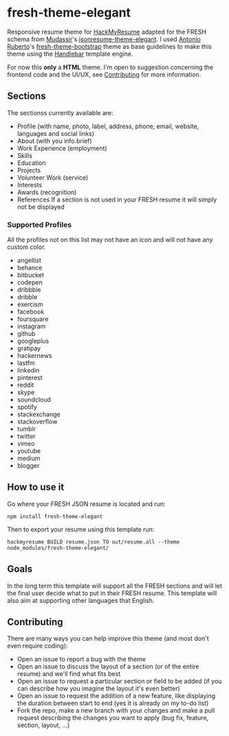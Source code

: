 # fresh-theme-elegant

Responsive resume theme for [HackMyResume](https://github.com/hacksalot/HackMyResume) adapted for the FRESH schema from [Mudassir](https://github.com/mudassir0909)'s [jsonresume-theme-elegant](https://github.com/mudassir0909/jsonresume-theme-elegant).
I used [Antonio Ruberto](https://github.com/aruberto)'s [fresh-theme-bootstrap](https://github.com/aruberto/fresh-theme-bootstrap) theme as base guidelines to make this theme using the [Handlebar](http://handlebarsjs.com/) template engine.

For now this **only** a **HTML** theme.
I'm open to suggestion concerning the frontend code and the UI/UX, see [Contributing](#contributing) for more information.

## Sections
The sectionss currently available are:
* Profile (with name, photo, label, address, phone, email, website, languages and social links)
* About (with you info.brief)
* Work Experience (employment)
* Skills
* Education
* Projects
* Volunteer Work (service)
* Interests
* Awards (recognition)
* References
If a section is not used in your FRESH resume it will simply not be displayed

### Supported Profiles
All the profiles not on this list may not have an icon and will not have any custom color.
* angellist
* behance
* bitbucket
* codepen
* dribbble
* dribble
* exercism
* facebook
* foursquare
* instagram
* github
* googleplus
* gratipay
* hackernews
* lastfm
* linkedin
* pinterest
* reddit
* skype
* soundcloud
* spotify
* stackexchange
* stackoverflow
* tumblr
* twitter
* vimeo
* youtube
* medium
* blogger


## How to use it
Go where your FRESH JSON resume is located and run:
```
npm install fresh-theme-elegant
```
Then to export your resume using this template run:
```
hackmyresume BUILD resume.json TO out/resume.all --theme node_modules/fresh-theme-elegant/
```

## Goals
In the long term this template will support all the FRESH sections and will let the final user decide what to put in their FRESH resume.
This template will also aim at supporting other languages that English.

## Contributing
There are many ways you can help improve this theme (and most don't even require coding):
* Open an issue to report a bug with the theme
* Open an issue to discuss the layout of a section (or of the entire resume) and we'll find what fits best
* Open an issue to request a particular section or field to be added (if you can describe how you imagine the layout it's even better)
* Open an issue to request the addition of a new feature, like displaying the duration between start to end (yes it is already on my to-do list)
* Fork the repo, make a new branch with your changes and make a pull request describing the changes you want to apply (bug fix, feature, section, layout, ...)
